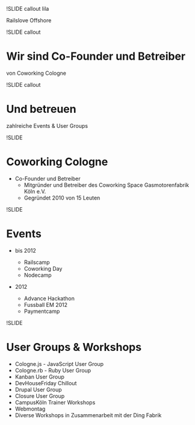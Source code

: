 !SLIDE callout lila

Railslove Offshore

!SLIDE callout

# Wir sind Co-Founder und Betreiber

von Coworking Cologne

!SLIDE callout

# Und betreuen

zahlreiche Events & User Groups

!SLIDE

# Coworking Cologne

* Co-Founder und Betreiber
  * Mitgründer und Betreiber des Coworking Space Gasmotorenfabrik Köln e.V.
  * Gegründet 2010 von 15 Leuten

!SLIDE

# Events 

* bis 2012
  * Railscamp
  * Coworking Day 
  * Nodecamp 

* 2012
  * Advance Hackathon 
  * Fussball EM 2012 
  * Paymentcamp

!SLIDE

# User Groups & Workshops

* Cologne.js - JavaScript User Group
* Cologne.rb - Ruby User Group
* Kanban User Group
* DevHouseFriday Chillout
* Drupal User Group
* Closure User Group 
* CampusKöln Trainer Workshops
* Webmontag
* Diverse Workshops in Zusammenarbeit mit der Ding Fabrik 